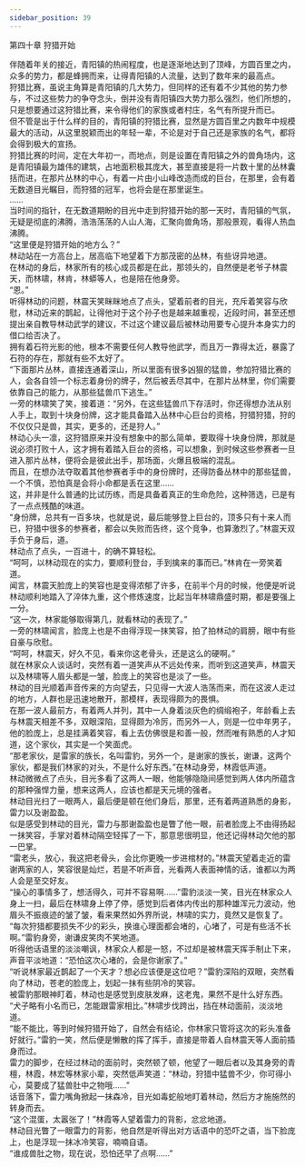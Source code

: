 ```yaml
---
sidebar_position: 39
---
```

 第四十章 狩猎开始


伴随着年关的接近，青阳镇的热闹程度，也是逐渐地达到了顶峰，方圆百里之内，众多的势力，都是蜂拥而来，让得青阳镇的人流量，达到了数年来的最高点。  
狩猎比赛，虽说主角算是青阳镇的几大势力，但同样的还有着不少其他的势力参与，不过这些势力的争夺念头，倒并没有青阳镇四大势力那么强烈，他们所想的，只是想要通过这狩猎比赛，来令得他们的家族或者村庄，名气有所提升而已。  
但不管是出于什么样的目的，青阳镇的狩猎比赛，显然是方圆百里之内数年中规模最大的活动，从这里脱颖而出的年轻一辈，不论是对于自己还是家族的名气，都将会得到极大的宣扬。  
狩猎比赛的时间，定在大年初一，而地点，则是设置在青阳镇之外的兽角场内，这是青阳镇最为雄伟的建筑，占地面积极其庞大，甚至直接是将一片数十里的丛林囊括而进，在那片丛林的中心，有着一片由小山峰改造而成的巨台，在那里，会有着无数道目光瞩目，而狩猎的冠军，也将会是在那里诞生。  
……  
当时间的指针，在无数道期盼的目光中走到狩猎开始的那一天时，青阳镇的气氛，无疑是彻底的沸腾，浩浩荡荡的人山人海，汇聚向兽角场，那般景观，看得人热血沸腾。  
“这里便是狩猎开始的地方么？”  
林动站在一方高台上，居高临下地望着下方那茂密的丛林，有些讶异地道。  
在林动的身后，林家所有的核心成员都是在此，那领头的，自然便是老爷子林震天，而林啸，林肯，林蟒等人，也是陪在他身旁。  
“恩。”  
听得林动的问题，林震天笑眯眯地点了点头，望着前者的目光，充斥着笑容与欣慰，林动近来的鹊起，让得他对于这个孙子也是越来越重视，近段时间，甚至还想提出亲自教导林动武学的建议，不过这个建议最后被林动用要专心提升本身实力的借口给否决了。  
拥有着石符光影的他，根本不需要任何人教导他武学，而且万一靠得太近，暴露了石符的存在，那就有些不太好了。  
“下面那片丛林，直接连通着深山，所以里面有很多凶狠的猛兽，参加狩猎比赛的人，会各自领一个标志着身份的牌子，然后被丢尽其中，在那片丛林里，你们需要依靠自己的能力，从那些猛兽爪下逃生。”  
一旁的林啸笑了笑，接着道：“另外，在这些猛兽爪下存活时，你还得想办法从别人手上，取到十块身份牌，这才能具备踏入丛林中心巨台的资格，狩猎狩猎，狩的不仅仅只是兽，其实，更多的，还是狩人。”  
林动心头一凛，这狩猎原来并没有想象中的那么简单，要取得十块身份牌，那就是说必须打败十人，这才拥有着踏入巨台的资格，可以想象，到时候这些参赛者一旦进入那片丛林，便将会是彼此出手，那场面，火爆且极端的混乱。  
而且，在想办法夺取着其他参赛者手中的身份牌时，还得防备丛林中的那些猛兽，一个不慎，恐怕真是会将小命都是丢在这里……  
这，并非是什么普通的比试历练，而是具备着真正的生命危险，这种筛选，已是有了一点点残酷的味道。  
“身份牌，总共有一百多块，也就是说，最后能够登上巨台的，顶多只有十来人而已，狩猎中很多的参赛者，都会以失败而告终，这个竞争，也算激烈了。”林震天双手负于身后，道。  
林动点了点头，一百进十，的确不算轻松。  
“呵呵，以林动现在的实力，要顺利登台，手到擒来的事而已。”林肯在一旁笑着道。  
闻言，林震天脸庞上的笑容也是变得浓郁了许多，在前半个月的时候，他便是听说林动顺利地踏入了淬体九重，这个修炼速度，比起当年林啸鼎盛时期，都是要强上一分。  
“这一次，林家能够取得第几，就看林动的表现了。”  
一旁的林啸闻言，脸庞上也是不由得浮现一抹笑容，拍了拍林动的肩膀，眼中有些自豪与欣慰。  
“呵呵，林震天，好久不见，看来你这老骨头，还是这么的硬啊。”  
就在林家众人谈话时，突然有着一道笑声从不远处传来，而听到这道笑声，林震天以及林啸等人眉头都是一皱，脸庞上的笑容也是淡了一些。  
林动的目光顺着声音传来的方向望去，只见得一大波人浩荡而来，而在这波人走过的地方，人群也是迅速地散开，那模样，表现得颇为的畏惧。  
在那一波人最前方，有着两人并列，其中一人身着淡灰色的绸缎袍子，年龄看上去与林震天相差不多，双眼深陷，显得颇为冷厉，而另外一人，则是一位中年男子，他的脸庞上，总是挂满着笑容，看上去仿佛很是和善一般，然而唯有熟悉的人才知道，这个家伙，其实是一个笑面虎。  
“那老家伙，是雷家的族长，名叫雷豹，另外一个，是谢家的族长，谢谦，这两个家伙，都是我们林家的对头，不是什么好东西。”在林动身旁，林霞低声道。  
林动微微点了点头，目光多看了这两人一眼，他能够隐隐间感觉到两人体内所蕴含的那种强悍力量，想来这两人，应该也都是天元境的强者。  
林动目光扫了一眼两人，最后便是顿在他们身后，那里，还有着两道熟悉的身影，雷力以及谢盈盈。  
似是感受到林动的目光，雷力与那谢盈盈也是瞥了他一眼，前者脸庞上不由得扬起一抹笑容，手掌对着林动隔空轻挥了一下，那意思很明显，他还记得林动欠他的那一巴掌。  
“雷老头，放心，我这把老骨头，会比你更晚一步进棺材的。”林震天望着走近的雷谢两家的人，笑容很是灿烂，若是不听声音，光看两人表面神情的话，谁都以为两人会是至交好友。  
“操心的事情多了，想活得久，可并不容易啊……”雷豹淡淡一笑，目光在林家众人身上一扫，最后在林啸身上停了停，感觉到后者体内传出的那种雄浑元力波动，他眉头不振痕迹的皱了皱，看来果然如外界所说，林啸的实力，竟然又是恢复了。  
“每次狩猎都要损失不少的彩头，换谁心理面都会堵的，心堵了，可是有些活不长啊。”雷豹身旁，谢谦皮笑肉不笑地道。  
听得他话语里的淡淡嘲讽，林家众人都是一怒，不过却是被林震天挥手制止下来，声音平淡地道：“恐怕这次心堵的，会是你谢家了。”  
“听说林家最近鹊起了一个天才？想必应该便是这位吧？”雷豹深陷的双眼，突然看向了林动，苍老的脸庞上，划起一抹有些阴冷的笑容。  
被雷豹那眼神盯着，林动也是感觉到皮肤发麻，这老鬼，果然不是什么好东西。  
“犬子略有小名而已，怎能跟雷家相比。”林啸步伐跨出，挡在林动面前，淡淡地道。  
“能不能比，等到时候狩猎开始了，自然会有结论，你林家只管将这次的彩头准备好就行。”雷豹一笑，然后便是懒散的挥了挥手，直接是带着人自林震天等人面前插身而过。  
雷力的脚步，在经过林动的面前时，突然顿了顿，他望了一眼后者以及其身旁的青檀，林霞，林宏等林家小辈，突然低声笑道：“林动，狩猎中猛兽不少，你可得小心，莫要成了猛兽肚中之物哦……”  
话音落下，雷力嘴角掀起一抹森冷，目光如毒蛇般地盯着林动，然后方才施施然的转身而去。  
“这个混蛋，太嚣张了！”林霞等人望着雷力的背影，忿忿地道。  
林动目光瞥了一眼雷力的背影，他自然是听得出对方话语中的恐吓之语，当下脸庞上，也是浮现一抹冰冷笑容，喃喃自语。  
“谁成兽肚之物，现在说，恐怕还早了点啊……”  
  
  
